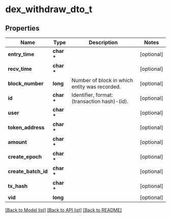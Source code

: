 # dex_withdraw_dto_t

## Properties
Name | Type | Description | Notes
------------ | ------------- | ------------- | -------------
**entry_time** | **char \*** |  | [optional] 
**recv_time** | **char \*** |  | [optional] 
**block_number** | **long** | Number of block in which entity was recorded. | [optional] 
**id** | **char \*** | Identifier, format: (transaction hash)-(id). | [optional] 
**user** | **char \*** |  | [optional] 
**token_address** | **char \*** |  | [optional] 
**amount** | **char \*** |  | [optional] 
**create_epoch** | **char \*** |  | [optional] 
**create_batch_id** | **char \*** |  | [optional] 
**tx_hash** | **char \*** |  | [optional] 
**vid** | **long** |  | [optional] 

[[Back to Model list]](../README.md#documentation-for-models) [[Back to API list]](../README.md#documentation-for-api-endpoints) [[Back to README]](../README.md)


